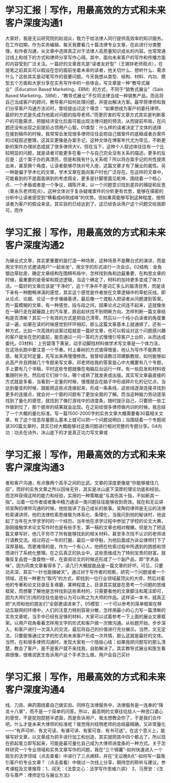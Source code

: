 # 学习汇报｜写作，用最高效的方式和未来客户深度沟通1

大家好，我是无讼研究院的赵润众，致力于给法律人同行提供高效率的知识服务。在工作初期，作为实务编辑，每天我要看几十篇法律专业文章，在此进行分类整理，和作者沟通，从文章中选择真正对于法律人高质量知识成长的内容。也常常通过线上和线下的方式和律师分享写作心得。其中，面向未来客户的写作和传播方面的内容受到广泛关注。一篇好的文章首先是“读者友好型”（王锡锌老师观点），在提笔之前其实可以假设在您的面前坐着未来的读者，他关切什么、想听什么、需求什么？这些其实是动笔写作的首要问题。今天我想从类型、结构、材料、内功、模型五个方面和大家分享在实务写作中的一些体会。写文章是一种“教导式展业”（Education Based Marketing，EBM）的方式，不同于“销售式展业”（Sale Based Marketing，SBM），“教导式展业”不仅将法律当成一种销售产品，而且将自己当成客户的顾问，教导客户如何处理问题，并提出解决方案。最早蒋律师和我们分享客户沟通方法论时，曾经提出过这个理念：“如果想成为客户的委托律师，最好的方式是先成为他面对问题的指导老师。”而更厉害的写文章方式其实是判断客户的可能需求，把握经济变化后面可能出现法律问题的预流，从而提前布局，在问题还没有出现之前提前占领用户心智。01类型：什么样的读者决定了文体的选择在接到稿件的时候，我常常会发现很多律师往往会把自己做案件的底稿或者办案件的过程叙述整理，这其实更像是办案手记，这种文体在博客年代尤为常见，不断更新的案件办理状态成就了很多律师大V。但在当下，这种个人叙述体往往有一个比较明显的问题，就是读者可能更多在看一个与自己完全没有关系的描述。更多的反应是：这个案子办的真漂亮，但是和我有什么关系呢？所以将办案手记的共性提炼出来，甚至换个角度，让读者能够尽快对号入座，这篇文章才有了展业的属性。另一种是偏于学术化的文章，学术文章在面向客户时也广泛存在。在这样的文章中，可能看到的不是面面俱到的考虑周全，更多是针脚里面见乾坤，围绕着一个核心点、一个矛盾或者是一个争议，铺陈开来，以一个问题意识找到差异的捕捉和反思（章永乐老师观点）。这种文体对于复杂疑难案件的分析更有优势，能够在缜密的分析中让读者感受到“横看成岭侧成峰”的优势。但如果真能够写到这种程度，按照读者为客户的假设来说，其实目的已经达到了，这已经告诉用户这个问题交给我即可。而作

# 学习汇报｜写作，用最高效的方式和未来客户深度沟通2

为展业式文章，其实更重要的是打造一种场景，这种场景不是舞台式的演讲，而是用文字的方式邀请用户“一起坐坐”，用文字的形式进行一次会诊。02结构：金角银边草肚皮，确定文章结构在围棋布局中，怎样找到角和边最重要，在构思文章的时候，最重要的是骨架和叙述逻辑，当这个确定了，材料的加持更多变成了体力活。一篇好的文章应该是“干净的”，这个干净并不是词汇多么的眉清目秀，而是读下来有一种酣畅淋漓的感觉，其实这个感觉是作者放在文章逻辑中的草蛇灰线，即从论点、论据、论证一步步循循善诱，最后像一个渡船人把读者从问题渡到答案。而一篇模糊的文章，有一种感觉，段与段之间，因果论点之间连不起来，这就像坐在一辆行走在颠簸路上的汽车里，跌宕起伏找不到明晰方向。怎样判断一篇文章结构是否清晰？其实一个有效的方式是把自己清零，然后以一个纯小白读者的角度重读一遍，如果在读的时候感觉到环环相扣，那么这篇文章基本上就通顺了。还有一种方式，比如一次高效的谈案过程就是一篇好文章，也可以假设对这个问题感兴趣的客户就坐在您的面前，能否通过一问一答的方式慢慢引导客户上台阶，从而达成委托。03材料：上穷碧落下黄泉，动手动脚找材料做学术写文章是一个体力活，在这场长跑中要注意一个节奏。村上春树的方式值得借鉴，他认为写作不能靠灵感，每天定时定量，先写出来再慢慢修改。我曾经请教过邓建鹏教授，如何能够如此高产并且跨越几个专题来写文章。邓老师给我的答案是心中大概要有几个专题，手上要有几个书稿，平时这些专题就像在电脑后台运行一样，有一些启发和材料收集随时补充，然后给它们排个队，哪个成熟了就发表或出版。其实写文章最直接的方式就是多看，当看到一定量的时候，慢慢就会在脑子中形成碎片化的记忆点，当达到量变的时候，就能把这些点连接起来，形成一条条线，这些线逐渐连接寻找到更多的连接点，就会对一个面的问题有了更加全面的了解。而当这种脑力劳动逐渐找到了量化的感觉，就找到了像打游戏中的进度条，随时提示自己，只要把一些工作做到位了，那个彼岸的结果就会出现。在之前给很多律师做内训的时候，我总结了一个大概的量化标准。写一篇1500-2000字的实务文章大概需要看30篇相关文章，有了这个信息存量那么基本上就可以把一个问题说明白；当围绕着一个专题阅读300篇文章时，其实已经大概能够对这类问题进行相对完整的专题分享。04内功：功夫在诗外，冰山底下的才是真正功力写文章或

# 学习汇报｜写作，用最高效的方式和未来客户深度沟通3

者和客户沟通，有点像两个高手之间的比武。文章的深度更像是“你能够接住几招”，而好的实务文章之所以回味无穷，其实是冰山底下深厚的理论功底和经验。而怎样获得这样的能力和经验，实用的一种策略是“与其伤其十指，不如断其一指”。沿着一位作者或者集中精力通读一类问题往往能够收到奇效。我在和无讼讲师吴陶钧律师沟通的时候，他给我讲了自己成长的故事。吴陶钧律师是无讼的法律检索课讲师，他的法律检索思维极为体系化、条理化，当我问到他的秘诀时，他说起了当年在大学求学时的一个经历。当年他在求学过程中参加了学校的论文大赛，刚刚接触学术论文写作时也是有些手生，第一稿的文章也相对稚嫩。但是为了把这篇文章写好，他几乎穷尽了所有能够找到的相关材料，甚至多次找不认识的老师进行请教交流。经过将近一年的打磨，最后一举夺魁，为他后面成为诉讼律师打下了深厚基础。而更难得的是，作为一个有心人，他把在检索过程中所遇到的困惑和领悟进行了系统化整理。在之后真正的执业中，这些思维成为了特别宝贵的财富。就像反复品尝一类食物一样，在查阅论文的时候还形成了一个副产品，即“学术品味”，因为同类文章看得多了，读几行大概就能品鉴一篇文章的好坏。可见，只要功夫深，其实“一针也能捅破天”。通过对于写作者的观察，研究一个问题或者一个领域，还有一种更为“取巧”的方式，即找到一位行业领域最顶尖的大师，然后对着他的专著和论文目录反复琢磨，某种程度上，目录其实就是在思考一个问题的思维框架，而想要了解他是怎样找到这些素材的，只需要看他的文章脚注和尾注即可，因为大师们引用的往往也是他认为可以称之为大师的作品。这样读一本书，就真正把“大师和他的朋友们”全部邀请进来了。05模型：一个可以参考的简单框架在移动互联网的环境中，人们的注意力特别容易分散，怎样用最小的心力写一篇清晰的实务文章呢，当手中已经有足够的材料，大家可以试着参考一下上面的展业文章框架。以用户视角看看怎样用文字的形式和客户做一次微沟通。从标题开始，步步深入，和客户进行一次深入的交流，最后将自己的价值进行充分展示。当然，文无定法，只要能够通过文字的形式和未来客户形成一次共情，那么这就是最好的文体。当然，在和很多律师沟通时，发现大家有一个隐层心结：如果我把问题写的那么清楚，教会了客户，是不是客户就不来找我，自助解决了。其实教导式展业和医生看病很像，很难说医生告诉用户这个手术怎么做，用户会自己买针

# 学习汇报｜写作，用最高效的方式和未来客户深度沟通4

线、刀具、麻药围绕着自己做实验。同样在法律服务中，法律服务是一连串的“降龙十八掌”，而不是一个简单的问答。所以，最高明的文章往往给人一种苦口婆心的感觉，不是犹抱琵琶半遮面，而是告诉用户，我太想教会你了，于是我们合作吧。什么才是未来大律师的标准呢？我觉得刘桂明老师的总结最精确，又非常量化——“有声可听、有文可读、有课可讲、有案可查、有书可送”。在这个意义上，能够写好文章，以文章成为抓手进行加工和创造，其实就把其中四个都占了。所以现在抓起笔立即写起来，可能是最可量化自己成为大律师进度条的一种方式。关于怎样研究一个专业领域和实务文章写作的问题，我在“三个锦囊”-如何快速进入一个陌生的法学领域（点击查看）中进行了三点阐释，并在“无讼晚8点”-如何写一篇吸引客户的专业文章？（点击查看）中做过一次线上分享，期待您的聆听与建议。参考课程及文章推荐：1、阎天：《法意文心：法学写作思维六讲》　2、马贺安：《生存与尊严：律师定位与展业方法》

